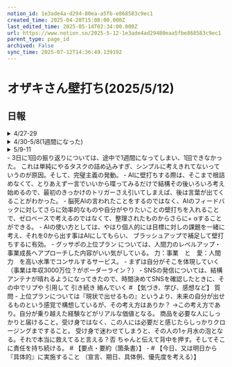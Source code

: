 ```yaml
---
notion_id: 1e3ade4a-d294-80ea-a5fb-e868583c9ec1
created_time: 2025-04-28T15:08:00.000Z
last_edited_time: 2025-05-14T02:34:00.000Z
url: https://www.notion.so/2025-5-12-1e3ade4ad29480eaa5fbe868583c9ec1
parent_type: page_id
archived: False
sync_time: 2025-07-12T14:36:49.139192
---
```


# オザキさん壁打ち(2025/5/12)

## 日報
<details>
<summary>4/27-29</summary>
</details>
<details>
<summary>4/30-5/8(1週間になった)</summary>
</details>
<details>
<summary>5/9-11</summary>
</details>
- 3日に1回の振り返りについては、途中で1週間になってしまい、1回できなかった。
 これは単純にやるタスクの詰め込みすぎ、シンプルに考えきれてないっていうのが原因。そして、完璧主義の発動。
- AIに壁打ちする際は、そこまで根詰めなくて、とりあえず一言でいいから喋ってみるだけで結構その後いろいろ考え始めるので、最初のきっかけのトリガーさえ引いてしまえば、後は言葉が出てくることがわかった。
- 脳死AIの言われたことをするのではなく、AIのフィードバックに対してさらに効率的なものや自分がやりたいことの壁打ちを入れることで、ゼロベースで考えるのではなくて、整理されたものからさらに+ αすることができる。
- AIの使い方としては、やはり個人的には目標に対しの課題を一緒に考え、それを0から出す事はAIにしてもらい、 ブラッシュアップで補足して壁打ちするに有効。
- グッサポの上位プラン については、人間力のレベルアップ・事業成長へアプローチした内容がいい気がしている。
力：事業　と　愛：人間力　を高い水準でコンサルするサービス。
- まずは自分がそこを体現していく（事業は年収3000万位？がボーダーライン？）
- SNSの発信については、結構アンテナが晴れるようになってきたので、時間決めてSNSを確認したときに、その中でリプや 引用して 引き続き 絡んでいく
# 【気づき、学び、感想など】
質問
- 上位プランについては『現状で出せるもの』というより、未来の自分が出せるものという感覚で構想しているが、その考え方はありか？
→この考え方であり。自分が乗り越えた経験などがリアルな価値となる。
商品を必要な人にしっかりと届けること。受け身ではなく、この人には必要だと感じたらしっかりクロージングまですること。
受け身で迷わせてしまうと、その人の1ヶ月水の泡となる。それで本当に救えてると言える？否
ちゃんと伝えて背中を押す。そしてそこに責任を持ち続ける。
# 【要点・要約（箇条書）】
- 
# 【今日、又は明日から『具体的』に実施すること
（宣言、期日、具体例、優先度を考える）】